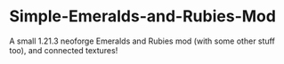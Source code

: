 # Simple-Emeralds-and-Rubies-Mod
A small 1.21.3 neoforge Emeralds and Rubies mod (with some other stuff too), and connected textures!
